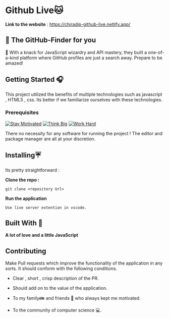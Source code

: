 # Github Live🐱

**Link to the website** : https://chiradip-github-live.netlify.app/

## 🤩 The GitHub-Finder for you

📐 With a knack for JavaScript wizardry and API mastery, they built a one-of-a-kind platform where GitHub profiles are just a search away. Prepare to be amazed!


## Getting Started 🎧

This project utilized the benefits of multiple technologies such as javascript , HTML5 , css.
Its better if we familiarize ourselves with these technologies. 
### Prerequisites
[![Stay Motivated](https://img.shields.io/badge/Stay-Motivated-teal.svg?style=for-the-badge)](https://www.instagram.com/_chiradip_/) [![Think Big](https://img.shields.io/badge/Think-Big-orange.svg?style=for-the-badge)](https://www.linkedin.com/in/chiradip-chatterjee-6733b7200/) [![Work Hard](https://img.shields.io/badge/Work-Hard-blue.svg?style=for-the-badge)](https://github.com/codewithakas)

There no necessity for any software for running the project ! The editor and package manager are all at your discretion. 

## Installing☔

Its pretty straightforward :

**Clone the repo :** 
```
git clone <repository Url>
```

**Run the application** 
```
Use live server extention in vscode.
```

## Built With 🎯
**A lot of love and a little JavaScript**

## Contributing 

Make Pull requests which improve the functionality of the application in any sorts. It should conform with the following conditions. 
* Clear , short , crisp description of the PR. 
* Should add on to the value of the application.


* To my family👪  and friends 👫 who always kept me motivated.
* To the community of computer science 💻.
